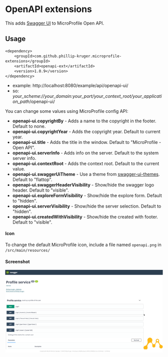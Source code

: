 # OpenAPI extensions

This adds [Swagger UI](https://swagger.io/tools/swagger-ui/) to MicroProfile Open API.

## Usage

    <dependency>
        <groupId>com.github.phillip-kruger.microprofile-extensions</groupId>
        <artifactId>openapi-ext</artifactId>
        <version>1.0.9</version>
    </dependency>

* example: http://localhost:8080/example/api/openapi-ui/
* so: *your_scheme://your_domain:your_port/your_context_root/your_application_path*/openapi-ui/

You can change some values using MicroProfile config API:

* **openapi-ui.copyrightBy** - Adds a name to the copyright in the footer. Default to none.
* **openapi-ui.copyrightYear** - Adds the copyright year. Default to current year.
* **openapi-ui.title** - Adds the title in the window. Default to "MicroProfile - Open API".
* **openapi-ui.serverInfo** - Adds info on the server. Default to the system server info.
* **openapi-ui.contextRoot** - Adds the context root. Default to the current value.
* **openapi-ui.swaggerUiTheme** - Use a theme from [swagger-ui-themes](http://meostrander.com/swagger-ui-themes/). Default to "flattop".
* **openapi-ui.swaggerHeaderVisibility** - Show/hide the swagger logo header. Default to "visible".
* **openapi-ui.exploreFormVisibility** - Show/hide the explore form. Default to "hidden".
* **openapi-ui.serverVisibility** - Show/hide the server selection. Default to "hidden".
* **openapi-ui.createdWithVisibility** - Show/hide the created with footer. Default to "visible".

#### Icon

To change the default MicroProfile icon, include a file named ```openapi.png``` in ```/src/main/resources/```

#### Screenshot

![screenshot](https://raw.githubusercontent.com/phillip-kruger/microprofile-extensions/master/openapi-ext/screenshot.png)